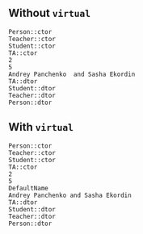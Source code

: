 ## Without `virtual`

```
Person::ctor
Teacher::ctor
Student::ctor
TA::ctor
2
5
Andrey Panchenko  and Sasha Ekordin
TA::dtor
Student::dtor
Teacher::dtor
Person::dtor

```

## With `virtual`

```
Person::ctor
Teacher::ctor
Student::ctor
TA::ctor
2
5
DefaultName 
Andrey Panchenko and Sasha Ekordin
TA::dtor
Student::dtor
Teacher::dtor
Person::dtor
```
